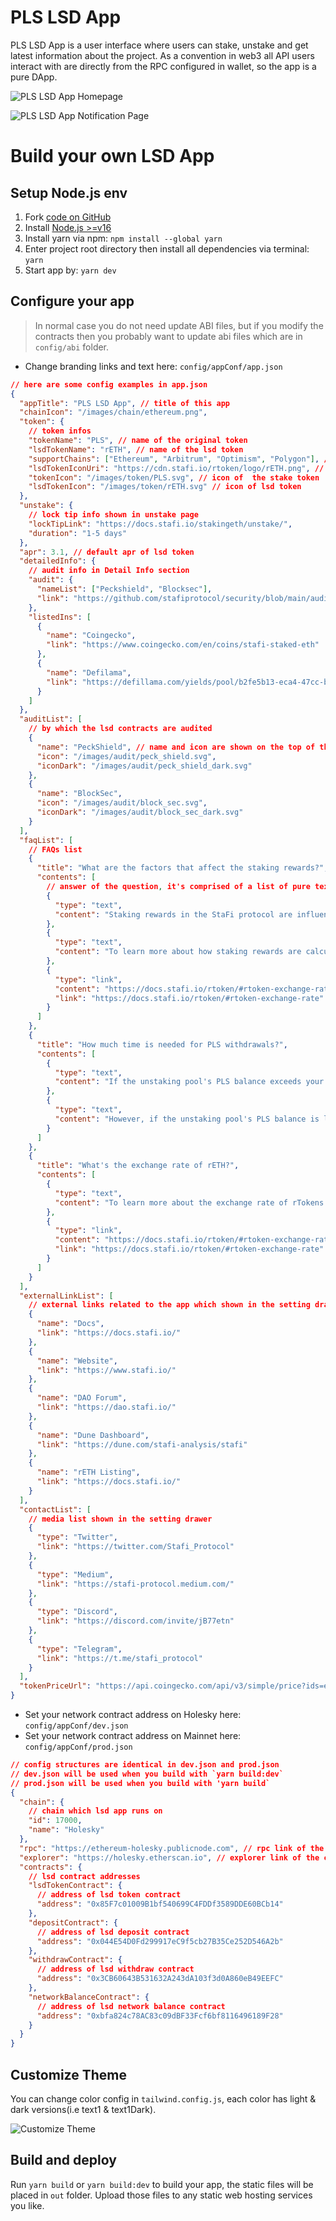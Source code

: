 # PLS LSD App

PLS LSD App is a user interface where users can stake, unstake and get latest information about the project. As a convention in web3 all API users interact with are directly from the RPC configured in wallet, so the app is a pure DApp.

![PLS LSD App Homepage](/image/ethlsd/eth_lsd_app_homepage.png 'PLS LSD APP Homepage')

![PLS LSD App Notification Page](/image/ethlsd/eth_lsd_app_notification.png 'PLS LSD APP Notification Page')

# Build your own LSD App

## Setup Node.js env

1. Fork [code on GitHub](https://github.com/stafiprotocol/eth-lsd-app)
1. Install [Node.js >=v16](https://nodejs.org/en/learn/getting-started/how-to-install-nodejs)
1. Install yarn via npm: `npm install --global yarn`
1. Enter project root directory then install all dependencies via terminal: `yarn`
1. Start app by: `yarn dev`

## Configure your app

> In normal case you do not need update ABI files, but if you modify the contracts then you probably want to update abi files which are in `config/abi` folder.

- Change branding links and text here: `config/appConf/app.json`

```json
// here are some config examples in app.json
{
  "appTitle": "PLS LSD App", // title of this app
  "chainIcon": "/images/chain/ethereum.png",
  "token": {
    // token infos
    "tokenName": "PLS", // name of the original token
    "lsdTokenName": "rETH", // name of the lsd token
    "supportChains": ["Ethereum", "Arbitrum", "Optimism", "Polygon"], // chains which lsd token can be supported
    "lsdTokenIconUri": "https://cdn.stafi.io/rtoken/logo/rETH.png", // icon link of lsd token
    "tokenIcon": "/images/token/PLS.svg", // icon of  the stake token
    "lsdTokenIcon": "/images/token/rETH.svg" // icon of lsd token
  },
  "unstake": {
    // lock tip info shown in unstake page
    "lockTipLink": "https://docs.stafi.io/stakingeth/unstake/",
    "duration": "1-5 days"
  },
  "apr": 3.1, // default apr of lsd token
  "detailedInfo": {
    // audit info in Detail Info section
    "audit": {
      "nameList": ["Peckshield", "Blocksec"],
      "link": "https://github.com/stafiprotocol/security/blob/main/audits/202304_BlockSec_StaFi-ETHWithdraw/blocksec_stafi_v1.0-signed.pdf"
    },
    "listedIns": [
      {
        "name": "Coingecko",
        "link": "https://www.coingecko.com/en/coins/stafi-staked-eth"
      },
      {
        "name": "Defilama",
        "link": "https://defillama.com/yields/pool/b2fe5b13-eca4-47cc-b3fd-1de24a296018"
      }
    ]
  },
  "auditList": [
    // by which the lsd contracts are audited
    {
      "name": "PeckShield", // name and icon are shown on the top of the app
      "icon": "/images/audit/peck_shield.svg",
      "iconDark": "/images/audit/peck_shield_dark.svg"
    },
    {
      "name": "BlockSec",
      "icon": "/images/audit/block_sec.svg",
      "iconDark": "/images/audit/block_sec_dark.svg"
    }
  ],
  "faqList": [
    // FAQs list
    {
      "title": "What are the factors that affect the staking rewards?", // question title
      "contents": [
        // answer of the question, it's comprised of a list of pure texts and links
        {
          "type": "text",
          "content": "Staking rewards in the StaFi protocol are influenced by various factors including the total amount of native tokens staked and redeemed, the staking rewards earned, slash occurrences, penalties, and the commission ratio. Slashing events, caused by disconnection or malicious behavior of validator nodes, could potentially reduce rewards; however, StaFi mitigates this risk by diversifying the staking funds across multiple validators with clean records and requiring them to provide additional deposits as collaterals. The staking reward claim status and the timing of claims on the original chain can also affect staking rewards.\n"
        },
        {
          "type": "text",
          "content": "To learn more about how staking rewards are calculated, please read:\n"
        },
        {
          "type": "link",
          "content": "https://docs.stafi.io/rtoken/#rtoken-exchange-rate\n",
          "link": "https://docs.stafi.io/rtoken/#rtoken-exchange-rate"
        }
      ]
    },
    {
      "title": "How much time is needed for PLS withdrawals?",
      "contents": [
        {
          "type": "text",
          "content": "If the unstaking pool's PLS balance exceeds your withdrawal amount, you will instantly receive your PLS upon transaction approval.\n"
        },
        {
          "type": "text",
          "content": "However, if the unstaking pool's PLS balance is less than your withdrawal amount, the withdrawal process will take 1-5 days. After this period, you can claim your PLS using the withdraw function.\n"
        }
      ]
    },
    {
      "title": "What's the exchange rate of rETH?",
      "contents": [
        {
          "type": "text",
          "content": "To learn more about the exchange rate of rTokens and how they are calculated, please read:\n"
        },
        {
          "type": "link",
          "content": "https://docs.stafi.io/rtoken/#rtoken-exchange-rate\n",
          "link": "https://docs.stafi.io/rtoken/#rtoken-exchange-rate"
        }
      ]
    }
  ],
  "externalLinkList": [
    // external links related to the app which shown in the setting drawer
    {
      "name": "Docs",
      "link": "https://docs.stafi.io/"
    },
    {
      "name": "Website",
      "link": "https://www.stafi.io/"
    },
    {
      "name": "DAO Forum",
      "link": "https://dao.stafi.io/"
    },
    {
      "name": "Dune Dashboard",
      "link": "https://dune.com/stafi-analysis/stafi"
    },
    {
      "name": "rETH Listing",
      "link": "https://docs.stafi.io/"
    }
  ],
  "contactList": [
    // media list shown in the setting drawer
    {
      "type": "Twitter",
      "link": "https://twitter.com/Stafi_Protocol"
    },
    {
      "type": "Medium",
      "link": "https://stafi-protocol.medium.com/"
    },
    {
      "type": "Discord",
      "link": "https://discord.com/invite/jB77etn"
    },
    {
      "type": "Telegram",
      "link": "https://t.me/stafi_protocol"
    }
  ],
  "tokenPriceUrl": "https://api.coingecko.com/api/v3/simple/price?ids=ethereum&vs_currencies=usd"
}
```

- Set your network contract address on Holesky here: `config/appConf/dev.json`
- Set your network contract address on Mainnet here: `config/appConf/prod.json`

```json
// config structures are identical in dev.json and prod.json
// dev.json will be used when you build with `yarn build:dev`
// prod.json will be used when you build with 'yarn build`
{
  "chain": {
    // chain which lsd app runs on
    "id": 17000,
    "name": "Holesky"
  },
  "rpc": "https://ethereum-holesky.publicnode.com", // rpc link of the chain
  "explorer": "https://holesky.etherscan.io", // explorer link of the chain
  "contracts": {
    // lsd contract addresses
    "lsdTokenContract": {
      // address of lsd token contract
      "address": "0x85F7c01009B1bf540699C4FDDf3589DDE60BCb14"
    },
    "depositContract": {
      // address of lsd deposit contract
      "address": "0x044E54D0Fd299917eC9f5cb27B35Ce252D546A2b"
    },
    "withdrawContract": {
      // address of lsd withdraw contract
      "address": "0x3CB60643B531632A243dA103f3d0A860eB49EEFC"
    },
    "networkBalanceContract": {
      // address of lsd network balance contract
      "address": "0xbfa824c78AC83c09dBF33Fcf6bf8116496189F28"
    }
  }
}
```

## Customize Theme

You can change color config in `tailwind.config.js`, each color has light & dark versions(i.e text1 & text1Dark).

![Customize Theme](/image/ethlsd/customize_theme.png 'Customize Theme')

## Build and deploy

Run `yarn build` or `yarn build:dev` to build your app, the static files will be placed in `out` folder. Upload those files to any static web hosting services you like.
